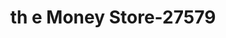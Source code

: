 ---
f_zip-code: 36117
f_state-code: AL
title: th e Money Store-27579
f_phone: 334-272-2042
f_city-only: Montgomery
f_address: 7044 Atlanta Hwy Montgomery
f_location-unique-id: '27579'
slug: th-e-money-store-27579
updated-on: '2024-05-30T13:46:58.046Z'
created-on: '2024-05-30T13:36:59.803Z'
published-on: '2024-05-30T13:54:32.469Z'
f_city-state: cms/city/montgomery-al.md
f_company: cms/company/th-e-money-store.md
f_state: cms/state/alabama.md
layout: '[payday-loan].html'
tags: payday-loan
---